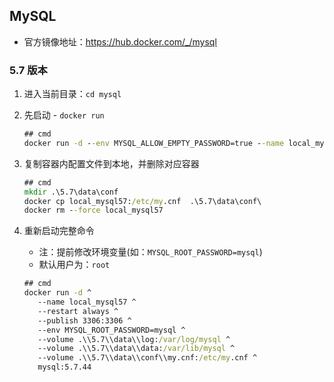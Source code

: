 ## MySQL

* 官方镜像地址：https://hub.docker.com/_/mysql

### 5.7 版本

1. 进入当前目录：```cd mysql```

2. 先启动 - ```docker run```
   ```cmd
   ## cmd
   docker run -d --env MYSQL_ALLOW_EMPTY_PASSWORD=true --name local_mysql57 mysql:5.7.44
   ```

3. 复制容器内配置文件到本地，并删除对应容器
    ```cmd
    ## cmd
    mkdir .\5.7\data\conf
    docker cp local_mysql57:/etc/my.cnf  .\5.7\data\conf\
    docker rm --force local_mysql57 
    ```

4. 重新启动完整命令
   * 注：提前修改环境变量(如：```MYSQL_ROOT_PASSWORD=mysql```)
   * 默认用户为：```root```
  
    ```cmd
    ## cmd
    docker run -d ^
       --name local_mysql57 ^
       --restart always ^
       --publish 3306:3306 ^
       --env MYSQL_ROOT_PASSWORD=mysql ^
       --volume .\\5.7\\data\\log:/var/log/mysql ^
       --volume .\\5.7\\data\\data:/var/lib/mysql ^
       --volume .\\5.7\\data\\conf\\my.cnf:/etc/my.cnf ^
       mysql:5.7.44
    ```